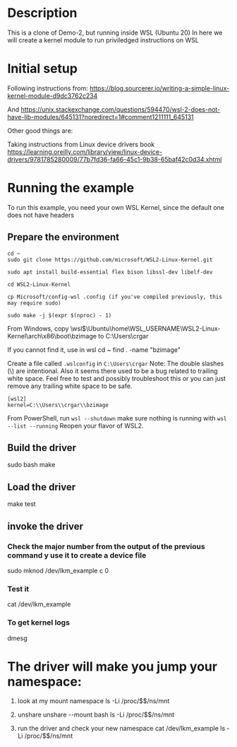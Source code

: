 # Description

This is a clone of Demo-2, but running inside WSL (Ubuntu 20)
In here we will create a kernel module to run priviledged instructions on WSL

# Initial setup
Following instructions from:
https://blog.sourcerer.io/writing-a-simple-linux-kernel-module-d9dc3762c234

And
https://unix.stackexchange.com/questions/594470/wsl-2-does-not-have-lib-modules/645131?noredirect=1#comment1211111_645131

Other good things are:

Taking instructions from Linux device drivers book
https://learning.oreilly.com/library/view/linux-device-drivers/9781785280009/77b7fd36-fa66-45c1-9b38-65baf42c0d34.xhtml

# Running the example
To run this example, you need your own WSL Kernel, since the default one does not have headers

## Prepare the environment
```
cd ~
sudo git clone https://github.com/microsoft/WSL2-Linux-Kernel.git

sudo apt install build-essential flex bison libssl-dev libelf-dev

cd WSL2-Linux-Kernel

cp Microsoft/config-wsl .config (if you've compiled previously, this may require sudo)

sudo make -j $(expr $(nproc) - 1)
```
From Windows, copy \\wsl$\Ubuntu\home\WSL_USERNAME\WSL2-Linux-Kernel\arch\x86\boot\bzimage to C:\Users\crgar

If you cannot find it, use in wsl
cd ~
find . -name "bzimage"

Create a file called `.wslconfig` in `C:\Users\crgar`
Note: The double slashes (\\) are intentional. Also it seems there used to be a bug related to trailing white space. Feel free to test and possibly troubleshoot this or you can just remove any trailing white space to be safe.
```
[wsl2]
kernel=C:\\Users\\crgar\\bzimage
```

From PowerShell, run `wsl --shutdown`
make sure nothing is running with `wsl --list --running`
Reopen your flavor of WSL2.

## Build the driver
sudo bash
make

## Load the driver
make test

## invoke the driver

### Check the major number from the output of the previous command y use it to create a device file
sudo mknod /dev/lkm_example c <MAJOR> 0

### Test it
cat /dev/lkm_example

### To get kernel logs
dmesg

# The driver will make you jump your namespace:
1. look at my mount namespace
ls -Li /proc/$$/ns/mnt

2. unshare
unshare --mount
bash
ls -Li /proc/$$/ns/mnt

3. run the driver and check your new namespace
cat /dev/lkm_example
ls -Li /proc/$$/ns/mnt
